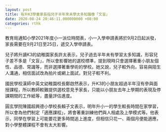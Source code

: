 ```yaml
---
layout: post
title: 有升K3學童家長指兒子半年來未學太多知識像「文盲」
date: 2020-08-24 20:46:11.000000000 +08:00
categories: rthk
---
```


教育局通知小學2021年度小一派位時間表，小一入學申請表將於9月2日起派發，家長需要在9月21日至25日，遞交入學申請表。

兒子將升讀K3的幼稚園家長許太表示，兒子過去半年未有學習太多知識，形容兒子差不多是「文盲」，所以會影響她的選校標準，提到現時只會選擇著重小朋友個性、品德、常識等，而非選擇著重學術的學校。她又說，兒子較外向，容易與陌生人溝通，相信面試改為拍片或網上面試，對兒子較不利。

國民學校漢師中英文幼稚園校長鄭啟然表示，升K3的小朋友超過半年沒有參與面授課程，所以教師較難提供選校意見予家長，只能以小朋友去年上學期的表現及停課期間的工作紙等，盡量評估進度。

圓玄學院陳國超興德小學校長賴子文表示，明年升小一的學生較長時間在家學習，所以會為他們制定「適應課程」，將會著重訓練他們與人相處及上學模式等。他表示，同學在學習上可能要花更多時間追上進度，但相信只花一、兩個月便能適應，對小學整體課程不會有太大影響。
